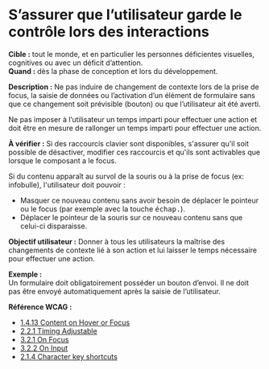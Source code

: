 # S’assurer que l’utilisateur garde le contrôle lors des interactions

<script>$(document).ready(function () {
    setBreadcrumb([
        {"label":"Critères incontournables", "url": "./incontournables.html#dev"},
        {"label":"S’assurer que l’utilisateur garde le contrôle lors des interactions"}
    ]);
});</script>

<span data-menuitem="incontournables"></span>

**Cible&nbsp;:** tout le monde, et en particulier les personnes déficientes visuelles, cognitives ou avec un déficit d’attention.  
**Quand&nbsp;:** dès la phase de conception et lors du développement.

**Description&nbsp;:**
Ne pas induire de changement de contexte lors de la prise de focus, la saisie de données ou l’activation d’un élément de formulaire sans que ce changement soit prévisible (bouton) ou que l’utilisateur ait été averti.  

Ne pas imposer à l’utilisateur un temps imparti pour effectuer une action et doit être en mesure de rallonger un temps imparti pour effectuer une action.

**À vérifier&nbsp;:**
Si des raccourcis clavier sont disponibles, s'assurer qu'il soit possible de désactiver, modifier ces raccourcis et qu'ils sont activables que lorsque le composant a le focus.

Si du contenu apparaît au survol de la souris ou à la prise de focus (ex: infobulle), l'utilisateur doit pouvoir :
- Masquer ce nouveau contenu sans avoir besoin de déplacer le pointeur ou le focus (par exemple avec la touche <kbd>échap.</kbd>).
- Déplacer le pointeur de la souris sur ce nouveau contenu sans que celui-ci disparaisse.

**Objectif utilisateur&nbsp;:**
Donner à tous les utilisateurs la maîtrise des changements de contexte lié à son action et lui laisser le temps nécessaire pour effectuer une action.

**Exemple&nbsp;:**    
Un formulaire doit obligatoirement posséder un bouton d’envoi. Il ne doit pas être envoyé automatiquement après la saisie de l’utilisateur.

**Référence <abbr>WCAG</abbr>&nbsp;:**  
- <a lang="en" href="https://www.w3.org/TR/WCAG21/#content-on-hover-or-focus">1.4.13 Content on Hover or Focus</a>
- <a lang="en" href="https://www.w3.org/TR/WCAG21/#timing-adjustable">2.2.1 Timing Adjustable</a>
- <a lang="en" href="https://www.w3.org/TR/WCAG21/#on-focus">3.2.1 On Focus</a>
- <a lang="en" href="https://www.w3.org/TR/WCAG21/#on-input">3.2.2 On Input</a>
- <a lang="en" href="https://www.w3.org/TR/WCAG21/#character-key-shortcuts">2.1.4 Character key shortcuts</a>

<!--  This file is part of a11y-guidelines | Our vision of mobile & web accessibility guidelines and best practices, with valid/invalid examples.
 Copyright (C) 2016  Orange SA
 See the Creative Commons Legal Code Attribution-ShareAlike 3.0 Unported License for more details (LICENSE file). -->